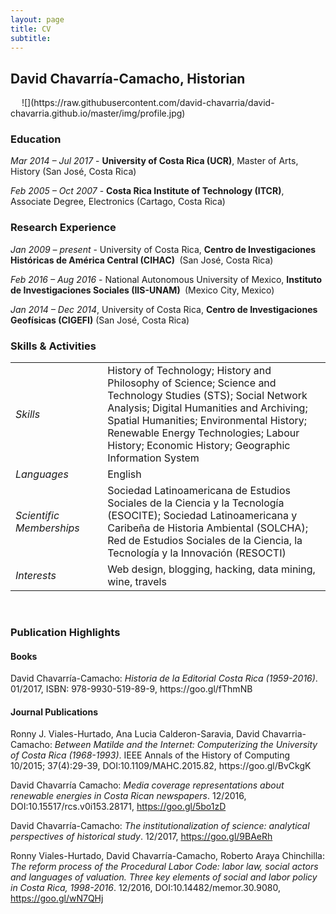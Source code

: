 ```yaml
---
layout: page
title: CV
subtitle: 
---
```

<h2>David Chavarría-Camacho, Historian</h2>
&emsp;
  ![](https://raw.githubusercontent.com/david-chavarria/david-chavarria.github.io/master/img/profile.jpg)
&emsp;
<h3>Education</h3>

<em>Mar 2014 – Jul 2017</em> - <strong>University of Costa Rica (UCR)</strong>, Master of Arts, History (San José, Costa Rica)

<em>Feb 2005 – Oct 2007</em> - <strong>Costa Rica Institute of Technology (ITCR)</strong>, Associate Degree, Electronics (Cartago, Costa Rica)

<h3>Research Experience</h3>

<em>Jan 2009 – present</em> - University of Costa Rica, <strong>Centro de Investigaciones Históricas de América Central (CIHAC) </strong> (San José, Costa Rica)

<em>Feb 2016 – Aug 2016</em> - National Autonomous University of Mexico, <strong>Instituto de Investigaciones Sociales (IIS-UNAM) </strong> (Mexico City, Mexico)

<em>Jan 2014 – Dec 2014</em>, University of Costa Rica, <strong>Centro de Investigaciones Geofísicas (CIGEFI)</strong> (San José, Costa Rica)

<h3>Skills & Activities</h3>
<table>
<tbody>
<tr>
<td width="151"><em>Skills</em></td>
<td width="490">History of Technology; History and Philosophy of Science; Science and Technology Studies (STS); Social Network Analysis; Digital Humanities and Archiving; Spatial Humanities; Environmental History; Renewable Energy Technologies; Labour History; Economic History; Geographic Information System</td>
</tr>
<tr>
<td width="151"><em>Languages</em></td>
<td width="490">English</td>
</tr>
<tr>
<td width="151"><em>Scientific Memberships</em></td>
<td width="490">Sociedad Latinoamericana de Estudios Sociales de la Ciencia y la Tecnología (ESOCITE); Sociedad Latinoamericana y Caribeña de Historia Ambiental (SOLCHA); Red de Estudios Sociales de la Ciencia, la Tecnología y la Innovación (RESOCTI)</td>
</tr>
<tr>
<td width="151"><em>Interests</em></td>
<td width="490">Web design, blogging, hacking, data mining, wine, travels</td>
</tr>
</tbody>
</table>
&emsp;
<h3>Publication Highlights</h3>

<h4>Books</h4>
David Chavarría-Camacho: <em>Historia de la Editorial Costa Rica (1959-2016)</em>. 01/2017, ISBN: 978-9930-519-89-9, https://goo.gl/fThmNB

<h4>Journal Publications</h4>
Ronny J. Viales-Hurtado, Ana Lucia Calderon-Saravia, David Chavarria-Camacho: <em>Between Matilde and the Internet: Computerizing the University of Costa Rica (1968-1993)</em>. IEEE Annals of the History of Computing 10/2015; 37(4):29-39, DOI:10.1109/MAHC.2015.82, https://goo.gl/BvCkgK

David Chavarría Camacho: <em>Media coverage representations about renewable energies in Costa Rican newspapers</em>. 12/2016, DOI:10.15517/rcs.v0i153.28171, https://goo.gl/5bo1zD

David Chavarría-Camacho: <em>The institutionalization of science: analytical perspectives of historical study</em>. 12/2017, https://goo.gl/9BAeRh 

Ronny Viales-Hurtado, David Chavarría-Camacho, Roberto Araya Chinchilla: <em>The reform process of the Procedural Labor Code: labor law, social actors and languages of valuation. Three key elements of social and labor policy in Costa Rica, 1998-2016</em>. 12/2016, DOI:10.14482/memor.30.9080, https://goo.gl/wN7QHj
